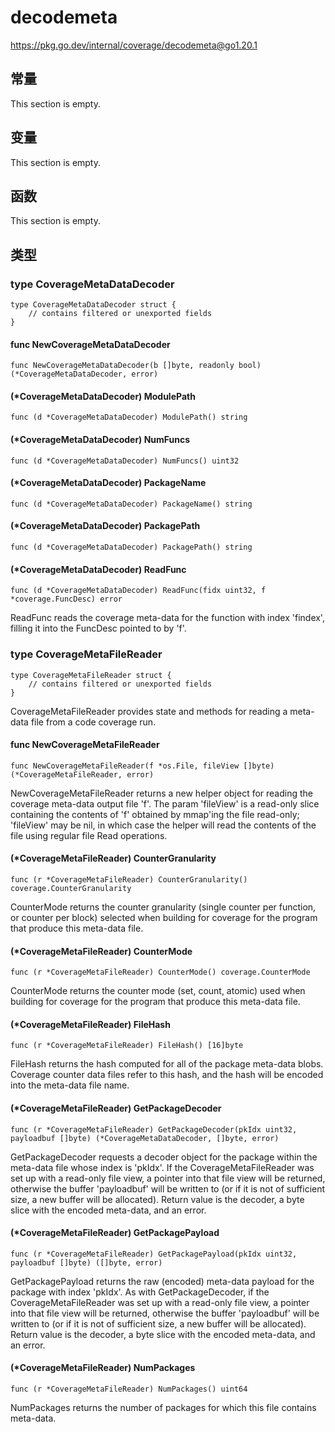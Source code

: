 # decodemeta

https://pkg.go.dev/internal/coverage/decodemeta@go1.20.1






  
  
  
  



  
  
  
  
  

## 常量 

This section is empty.

## 变量

This section is empty.

## 函数

This section is empty.

## 类型

### type CoverageMetaDataDecoder 

```
type CoverageMetaDataDecoder struct {
	// contains filtered or unexported fields
}
```

#### func NewCoverageMetaDataDecoder 

```
func NewCoverageMetaDataDecoder(b []byte, readonly bool) (*CoverageMetaDataDecoder, error)
```

#### (*CoverageMetaDataDecoder) ModulePath 

```
func (d *CoverageMetaDataDecoder) ModulePath() string
```

#### (*CoverageMetaDataDecoder) NumFuncs 

```
func (d *CoverageMetaDataDecoder) NumFuncs() uint32
```

#### (*CoverageMetaDataDecoder) PackageName 

```
func (d *CoverageMetaDataDecoder) PackageName() string
```

#### (*CoverageMetaDataDecoder) PackagePath 

```
func (d *CoverageMetaDataDecoder) PackagePath() string
```

#### (*CoverageMetaDataDecoder) ReadFunc 

```
func (d *CoverageMetaDataDecoder) ReadFunc(fidx uint32, f *coverage.FuncDesc) error
```

ReadFunc reads the coverage meta-data for the function with index 'findex', filling it into the FuncDesc pointed to by 'f'.

### type CoverageMetaFileReader 

```
type CoverageMetaFileReader struct {
	// contains filtered or unexported fields
}
```

CoverageMetaFileReader provides state and methods for reading a meta-data file from a code coverage run.

#### func NewCoverageMetaFileReader 

```
func NewCoverageMetaFileReader(f *os.File, fileView []byte) (*CoverageMetaFileReader, error)
```

NewCoverageMetaFileReader returns a new helper object for reading the coverage meta-data output file 'f'. The param 'fileView' is a read-only slice containing the contents of 'f' obtained by mmap'ing the file read-only; 'fileView' may be nil, in which case the helper will read the contents of the file using regular file Read operations.

#### (*CoverageMetaFileReader) CounterGranularity 

```
func (r *CoverageMetaFileReader) CounterGranularity() coverage.CounterGranularity
```

CounterMode returns the counter granularity (single counter per function, or counter per block) selected when building for coverage for the program that produce this meta-data file.

#### (*CoverageMetaFileReader) CounterMode 

```
func (r *CoverageMetaFileReader) CounterMode() coverage.CounterMode
```

CounterMode returns the counter mode (set, count, atomic) used when building for coverage for the program that produce this meta-data file.

#### (*CoverageMetaFileReader) FileHash 

```
func (r *CoverageMetaFileReader) FileHash() [16]byte
```

FileHash returns the hash computed for all of the package meta-data blobs. Coverage counter data files refer to this hash, and the hash will be encoded into the meta-data file name.

#### (*CoverageMetaFileReader) GetPackageDecoder 

```
func (r *CoverageMetaFileReader) GetPackageDecoder(pkIdx uint32, payloadbuf []byte) (*CoverageMetaDataDecoder, []byte, error)
```

GetPackageDecoder requests a decoder object for the package within the meta-data file whose index is 'pkIdx'. If the CoverageMetaFileReader was set up with a read-only file view, a pointer into that file view will be returned, otherwise the buffer 'payloadbuf' will be written to (or if it is not of sufficient size, a new buffer will be allocated). Return value is the decoder, a byte slice with the encoded meta-data, and an error.

#### (*CoverageMetaFileReader) GetPackagePayload 

```
func (r *CoverageMetaFileReader) GetPackagePayload(pkIdx uint32, payloadbuf []byte) ([]byte, error)
```

GetPackagePayload returns the raw (encoded) meta-data payload for the package with index 'pkIdx'. As with GetPackageDecoder, if the CoverageMetaFileReader was set up with a read-only file view, a pointer into that file view will be returned, otherwise the buffer 'payloadbuf' will be written to (or if it is not of sufficient size, a new buffer will be allocated). Return value is the decoder, a byte slice with the encoded meta-data, and an error.

#### (*CoverageMetaFileReader) NumPackages 

```
func (r *CoverageMetaFileReader) NumPackages() uint64
```

NumPackages returns the number of packages for which this file contains meta-data.